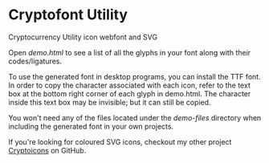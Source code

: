 # Cryptofont Utility
Cryptocurrency Utility icon webfont and SVG

Open *demo.html* to see a list of all the glyphs in your font along with their codes/ligatures.

To use the generated font in desktop programs, you can install the TTF font. In order to copy the character associated with each icon, refer to the text box at the bottom right corner of each glyph in demo.html. The character inside this text box may be invisible; but it can still be copied.

You won't need any of the files located under the *demo-files* directory when including the generated font in your own projects.

If you're looking for coloured SVG icons, checkout my other project [Cryptoicons](https://github.com/monzanifabio/cryptoicons) on GitHub.
